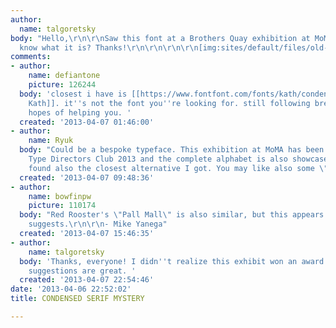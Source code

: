 ```yaml
---
author:
  name: talgoretsky
body: "Hello,\r\n\r\nSaw this font at a Brothers Quay exhibition at MoMa. Doesn anyone
  know what it is? Thanks!\r\n\r\n\r\n\r\n[img:sites/default/files/old-images/QUAY_4380.jpg]"
comments:
- author:
    name: defiantone
    picture: 126244
  body: 'closest i have is [[https://www.fontfont.com/fonts/kath/condensed-regular|FF
    Kath]]. it''s not the font you''re looking for. still following breadcrumbs in
    hopes of helping you. '
  created: '2013-04-07 01:46:00'
- author:
    name: Ryuk
  body: "Could be a bespoke typeface. This exhibition at MoMA has been awarded by
    Type Directors Club 2013 and the complete alphabet is also showcased: http://momadesignstudio.org/Quay-Brothers\r\nJodie
    found also the closest alternative I got. You may like also some \"[[http://www.myfonts.com/search/Spire|Spire]]\"."
  created: '2013-04-07 09:48:36'
- author:
    name: bowfinpw
    picture: 110174
  body: "Red Rooster's \"Pall Mall\" is also similar, but this appears custom as Ryuk
    suggests.\r\n\r\n- Mike Yanega"
  created: '2013-04-07 15:46:35'
- author:
    name: talgoretsky
  body: 'Thanks, everyone! I didn''t realize this exhibit won an award. Your font
    suggestions are great. '
  created: '2013-04-07 22:54:46'
date: '2013-04-06 22:52:02'
title: CONDENSED SERIF MYSTERY

---
```

